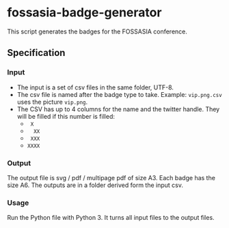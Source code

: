fossasia-badge-generator
========================

This script generates the badges for the FOSSASIA conference.

Specification
-------------

### Input

- The input is a set of csv files in the same folder, UTF-8.
- The csv file is named after the badge type to take. 
  Example: `vip.png.csv` uses the picture `vip.png`.
- The CSV has up to 4 columns for the name and the twitter handle.
  They will be filled if this number is filled:
  - `  X `
  - `  XX`
  - ` XXX`
  - `XXXX`

### Output

The output file is svg / pdf / multipage pdf of size A3.
Each badge has the size A6.
The outputs are in a folder derived form the input csv.

### Usage

Run the Python file with Python 3.
It turns all input files to the output files.

